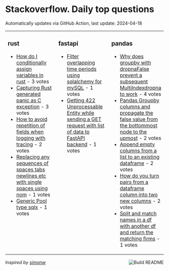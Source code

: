 # Stackoverflow. Daily top questions 

Automatically updates via GitHub Action, last update: <!-- date starts -->2024-04-18<!-- date ends -->


<table><tr><td valign="top" width="33%">

### rust
<!-- rust starts -->
* [How do I conditionally assign variables in rust](https://stackoverflow.com/questions/78339479/how-do-i-conditionally-assign-variables-in-rust) - 3 votes
* [Capturing Rust generated panic as C exception](https://stackoverflow.com/questions/78346412/capturing-rust-generated-panic-as-c-exception) - 3 votes
* [How to avoid repetition of fields when logging with tracing](https://stackoverflow.com/questions/78340472/how-to-avoid-repetition-of-fields-when-logging-with-tracing) - 2 votes
* [Replacing any sequences of spaces tabs newlines etc with single spaces using nom](https://stackoverflow.com/questions/78346974/replacing-any-sequences-of-spaces-tabs-newlines-etc-with-single-spaces-using-n) - 1 votes
* [Generic Pool type sqlx](https://stackoverflow.com/questions/78342183/generic-pool-type-sqlx) - 1 votes
<!-- rust ends -->
</td><td valign="top" width="34%">


### fastapi
<!-- fastapi starts -->
* [Filter overlapping time periods using sqlalchemy for mySQL](https://stackoverflow.com/questions/78349890/filter-overlapping-time-periods-using-sqlalchemy-for-mysql) - 1 votes
* [Getting 422 Unprocessable Entity while sending a GET request with list of data to FastAPI backend](https://stackoverflow.com/questions/78345833/getting-422-unprocessable-entity-while-sending-a-get-request-with-list-of-data-t) - 1 votes
<!-- fastapi ends -->
</td><td valign="top" width="34%">


### pandas
<!-- pandas starts -->
* [Why does groupby with dropnaFalse prevent a subsequent MultiIndexdropna to work](https://stackoverflow.com/questions/78340572/why-does-groupby-with-dropna-false-prevent-a-subsequent-multiindex-dropna-to-w) - 4 votes
* [Pandas Groupby columns and propagate the false value from the bottommost node to the upmost](https://stackoverflow.com/questions/78347667/pandas-groupby-columns-and-propagate-the-false-value-from-the-bottommost-node-t) - 2 votes
* [Append empty columns from a list to an existing dataframe](https://stackoverflow.com/questions/78342616/append-empty-columns-from-a-list-to-an-existing-dataframe) - 2 votes
* [How do you turn pairs from a dataframe column into two new columns](https://stackoverflow.com/questions/78349687/how-do-you-turn-pairs-from-a-dataframe-column-into-two-new-columns) - 2 votes
* [Split and match names in a df with another df and return the matching firms](https://stackoverflow.com/questions/78346026/split-and-match-names-in-a-df-with-another-df-and-return-the-matching-firms) - 1 votes
<!-- pandas ends -->
</td></tr></table>

<a href="https://github.com/hp0404/hp0404/actions"><img src="https://github.com/hp0404/hp0404/workflows/Build%20README/badge.svg" align="right" alt="Build README"></a> <p>*Inspired by  [simonw](https://github.com/simonw/simonw)*</p>
